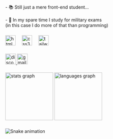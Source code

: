 <p align="left">- 📚 Still just a mere front-end student...<br><br>- 🔭 In my spare time I study for military exams <br>(in this case I do more of that than programming)</p>

###

<h3 align="left"></h3>

###

<div align="left">
  <img src="https://cdn.simpleicons.org/html5/E34F26" height="32" alt="html5 logo"  />
  <img width="12" />
  <img src="https://cdn.simpleicons.org/css3/1572B6" height="32" alt="css3 logo"  />
  <img width="12" />
  <img src="https://cdn.simpleicons.org/tailwindcss/06B6D4" height="32" alt="tailwindcss logo"  />
</div>

###

<div align="left">
  <a href="https://discord.com/users/797288687841837056" target="_blank">
    <img src="https://img.shields.io/static/v1?message=Discord&logo=discord&label=&color=7289DA&logoColor=white&labelColor=&style=for-the-badge" height="33" alt="discord logo"  />
  </a>
  <a href="mateuslyd@hotmail.com" target="_blank">
    <img src="https://img.shields.io/static/v1?message=Gmail&logo=gmail&label=&color=D14836&logoColor=white&labelColor=&style=for-the-badge" height="33" alt="gmail logo"  />
  </a>
</div>

###

<div align="left">
  <img src="https://github-readme-stats.vercel.app/api?username=deployus3r&hide_title=false&hide_rank=false&show_icons=true&include_all_commits=true&count_private=true&disable_animations=false&theme=dracula&locale=en&hide_border=false&order=1" height="150" alt="stats graph"  />
  <img src="https://github-readme-stats.vercel.app/api/top-langs?username=deployus3r&locale=en&hide_title=false&layout=compact&card_width=320&langs_count=5&theme=dracula&hide_border=false&order=2" height="150" alt="languages graph"  />
</div>

###

<img src="https://raw.githubusercontent.com/deployus3r/deployus3r/output/snake.svg" alt="Snake animation" />

###
